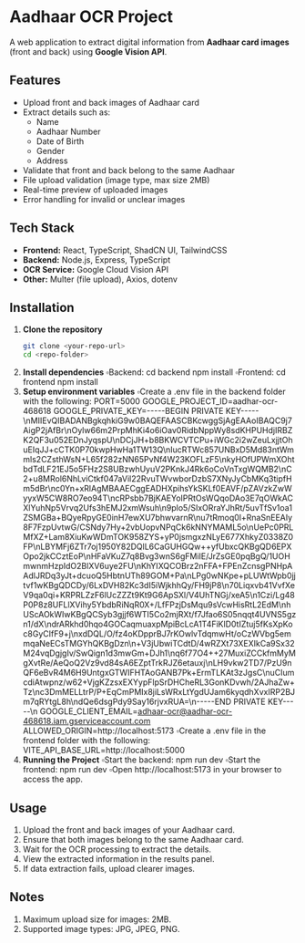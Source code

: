 # Aadhaar OCR Project

A web application to extract digital information from **Aadhaar card images** (front and back) using **Google Vision API**.

## Features

- Upload front and back images of Aadhaar card
- Extract details such as:
  - Name
  - Aadhaar Number
  - Date of Birth
  - Gender
  - Address
- Validate that front and back belong to the same Aadhaar
- File upload validation (image type, max size 2MB)
- Real-time preview of uploaded images
- Error handling for invalid or unclear images

## Tech Stack

- **Frontend:** React, TypeScript, ShadCN UI, TailwindCSS
- **Backend:** Node.js, Express, TypeScript
- **OCR Service:** Google Cloud Vision API
- **Other:** Multer (file upload), Axios, dotenv

## Installation

1. **Clone the repository**
   ```bash
   git clone <your-repo-url>
   cd <repo-folder>
2. **Install dependencies**
   ▫️Backend:
         cd backend
         npm install
   ▫️Frontend:
         cd frontend
         npm install
3. **Setup environment variables**
   ▫️Create a .env file in the backend folder with the following:
      PORT=5000
      GOOGLE_PROJECT_ID=aadhar-ocr-468618
      GOOGLE_PRIVATE_KEY=-----BEGIN PRIVATE KEY-----\nMIIEvQIBADANBgkqhkiG9w0BAQEFAASCBKcwggSjAgEAAoIBAQC9j7AigP2jAfBr\nOylw66m2PrpMhKi4o6iOav0RidbNppWy8sdKHPUHdjIRBZK2QF3u052EDnJyqspU\nDCjJH+b8BKWCVTCPu+iWGc2i2wZeuLxjjtOhuEIqJJ+cCTK0P70kwpHwHa1TW13Q\nIucRTWc857UNBxD5Md83ntWmmls2CZsthWsN+L65f282zNN65PvNf4W23KOFLzF5\nkyHOfUPWmXOhtbdTdLF21EJ5o5FHz2S8UBzwhUyuV2PKnkJ4Rk6oCoVnTxgWQMB2\nC2+u8MRol6NhLviCtkf047aVil22RvuTWvwborDzbS7XNyJyCbMKq3tipfHm5dBr\nc0Yn+xRlAgMBAAECggEADHXpihsYkSKLf0EAVF/pZAVzkZwWyyxW5CW8RO7eo94T\ncRPsbb7BjKAEYoIPRtOsWQqoDAo3E7qOWkACXlYuhNp5Vrvq2Ufs3hEMJ2xmWsuh\n9plo5/SIxORraYJhRt/5uvTfSv1oa1ZSMGBa+BQyeRpyGE0inH7ewXU7bhwvarnR\nu7tRmoq0l+RnaSnEEAIy8F7FzpUvtwG/CSNdy7Hy+2vbUopvNPqCk6kNNYMAML5o\nUePc0PRLMfXZ+Lam8XiuKwWDmTOK958ZYS+yP0jsmgxzNLyE677XhkyZ0338Z0FP\nLBYMFj6ZTr7oj1950Y82DQlL6CaGUHGQw++yfUbxcQKBgQD6EPXOpo2jkCCztEoP\nHFaVKuZ7q8Bvg3wnS6gFMiIE/JrZsGE0pqBgQ/1UOHmwnmHzpIdO2BlXV6uye2FU\nKhYIXQCOBrz2nFFA+FPEnZcnsgPNHpAAdlJRDq3yJt+dcuoQ5HbtnUTh89GOM+Pa\nLPg0wNKpe+pLUWtWpb0jjtvf1wKBgQDCDy/6LxDVH82Kc3dI5iWjkhhQy/FH9jP8\n70Liqxvb41VvfXeV9qa0qi+KRPRLZzF6lUcZZZt9Kt9G6ApSXl/V4UhTNGj/xeA5\n1Czi/Lg48P0P8z8UFLlXVihy5YbdbRiNqR0X+/LfFPzjDsMqu9sVcwHisRtL2EdM\nhUScAOkWIwKBgQCSyb3gjjf6WTI5Co2mjRXt/f7Jfao6S05nqqt4UVNS5gzn1/dX\ndrARkhd0hqo4GOCaqmuaxpMpiBcLcA1T4FiKlD0tIZtuj5fKsXpKoc8GyCIfF9+j\nxdDQL/O/fz4oKDpprBJ7rKOwlvTdqmwHt/oCzWVbg5emmqaNeECsTMGYhQKBgDzn\n+V3jUbwiTCdtD/4wRZXt73XEXIkCa9Sx32M24vqDgjgIv/SwQign1d3mwGm+DJh1\nq6f77O4++27MuxiZCCkfmMyMgXvtRe/AeQoQ2Vz9vd84sA6EZptTrkRJZ6etauxj\nLH9vkw2TD7/PzU9nQF6eBvR4M6H9UntgxGTWIFHTAoGANB7Pk+ErmTLKAt3zJgsC\nuCIumcdiAtwpnz/w62+VjgKZzsxEXYypFlpSrDHCheRL3GonKDvwh/2AJhaZw+Tz\nc3DmMELLtrP/P+EqCmPMIx8jiLsWRxLtYgdUJam6kyqdhXvxIRP2BJm7qRYtgL8h\ndQe6dsgPdy9Say16rjvxRUA=\n-----END PRIVATE KEY-----\n
      GOOGLE_CLIENT_EMAIL=adhaar-ocr@aadhar-ocr-468618.iam.gserviceaccount.com
      ALLOWED_ORIGIN=http://localhost:5173
   ▫️Create a .env file in the frontend folder with the following:
      VITE_API_BASE_URL=http://localhost:5000
4. **Running the Project**
   ▫️Start the backend:
       npm run dev
   ▫️Start the frontend:
       npm run dev
   ▫️Open http://localhost:5173 in your browser to access the app.

## Usage

1. Upload the front and back images of your Aadhaar card.
2. Ensure that both images belong to the same Aadhaar card.
3. Wait for the OCR processing to extract the details.
4. View the extracted information in the results panel.
5. If data extraction fails, upload clearer images.

## Notes

1. Maximum upload size for images: 2MB.
2. Supported image types: JPG, JPEG, PNG.
